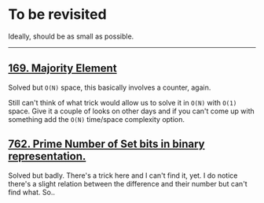 # To be revisited

Ideally, should be as small as possible. 

---

## [169. Majority Element][169]

Solved but `O(N)` space, this basically involves a counter, again. 

Still can't think of what trick would allow us to solve it in `O(N)` with `O(1)` space. Give it a couple of looks on other days and if you can't come up with something
add the `O(N)` time/space complexity option.

## [762. Prime Number of Set bits in binary representation.][762]

Solved but badly. There's a trick here and I can't find it, yet. I do notice there's a slight relation
between the difference and their number but can't find what. So..

[169]: https://leetcode.com/problems/majority-element/
[762]: https://leetcode.com/problems/prime-number-of-set-bits-in-binary-representation/
